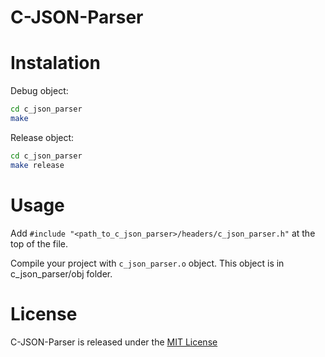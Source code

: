 # C-JSON-Parser

# Instalation

Debug object:
~~~ bash
cd c_json_parser
make
~~~

Release object:
~~~ bash
cd c_json_parser
make release
~~~

# Usage
Add `#include "<path_to_c_json_parser>/headers/c_json_parser.h"` at the top of the file.

Compile your project with `c_json_parser.o` object. This object is in c_json_parser/obj folder.

# License
C-JSON-Parser is released under the [MIT License](./LICENSE)